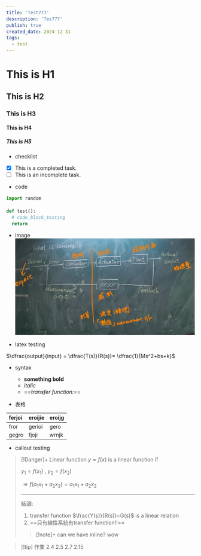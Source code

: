 ```yaml
---
title: 'Test777'
description: 'Tes777'
publish: true
created_date: 2024-12-31
tags:
  - test
---
```


# This is H1
## This is H2
### This is H3
#### This is H4
##### This is H5

- checklist
- [x] This is a completed task.
- [ ] This is an incomplete task.

- code
```python
import random

def test():
  # code_block_testing
  return
```
- image
![image.png](https://raw.githubusercontent.com/Ash0645/image_remote/main/202307172136299.png)


- latex testing

$\dfrac{output}{input} = \dfrac{T(s)}{R(s)}= \dfrac{1}{Ms^2+bs+k}$

- syntax
	- **something bold**
	- _italic_
	- ==*transfer function:*==

- 表格

| ferjoi | eroijie | eroijg |
|:-------|:--------|:-------|
| fror   | gerioi  | gero   |
| gegro  | fjoji   | wrnjk  |  

- callout testing
>[!Danger]+ Linear function
>$y=f(x)$ is a linear function if 
>
>$y_{1}=f(x_1)$ ,  $y_{2}=f(x_2)$ 
>
>$\Rightarrow f(a_1x_1+a_2x_2)=a_1x_1+a_2x_2$
>
>---
>結論:
>1. transfer function $\frac{Y(s)}{R(s)}=G(s)$ is a linear relation
>2. ==只有線性系統有transfer function!!==
>>[!note]+ can we have inline?
>>wow


>[!tip] 作業
>2.4 2.5 2.7 2.15